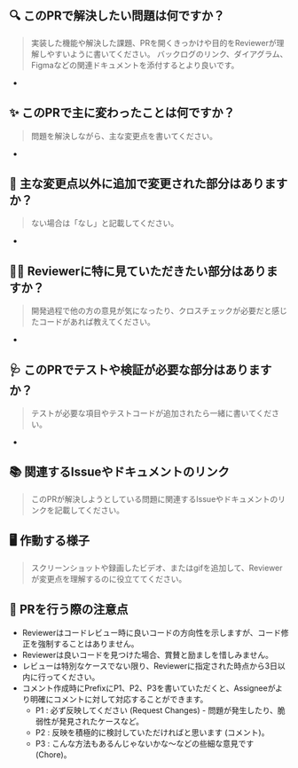 ## 🔍 このPRで解決したい問題は何ですか？

> 実装した機能や解決した課題、PRを開くきっかけや目的をReviewerが理解しやすいように書いてください。 
> バックログのリンク、ダイアグラム、Figmaなどの関連ドキュメントを添付するとより良いです。
* 

## ✨ このPRで主に変わったことは何ですか？

> 問題を解決しながら、主な変更点を書いてください。
* 

## 🔖 主な変更点以外に追加で変更された部分はありますか？

> ない場合は「なし」と記載してください。
* 

## 🙏🏻 Reviewerに特に見ていただきたい部分はありますか？

> 開発過程で他の方の意見が気になったり、クロスチェックが必要だと感じたコードがあれば教えてください。
* 

## 🩺 このPRでテストや検証が必要な部分はありますか？

> テストが必要な項目やテストコードが追加されたら一緒に書いてください。
* 

## 📚 関連するIssueやドキュメントのリンク

> このPRが解決しようとしている問題に関連するIssueやドキュメントのリンクを記載してください。

## 🖥 作動する様子

> スクリーンショットや録画したビデオ、またはgifを追加して、Reviewerが変更点を理解するのに役立ててください。

## 📌 PRを行う際の注意点

* Reviewerはコードレビュー時に良いコードの方向性を示しますが、コード修正を強制することはありません。
* Reviewerは良いコードを見つけた場合、賞賛と励ましを惜しみません。
* レビューは特別なケースでない限り、Reviewerに指定された時点から3日以内に行ってください。
* コメント作成時にPrefixにP1、P2、P3を書いていただくと、Assigneeがより明確にコメントに対して対応することができます。
  * P1 : 必ず反映してください (Request Changes) - 問題が発生したり、脆弱性が発見されたケースなど。
  * P2 : 反映を積極的に検討していただければと思います (コメント)。
  * P3 : こんな方法もあるんじゃないかな～などの些細な意見です (Chore)。
